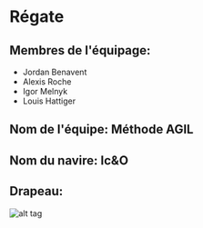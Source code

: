 # Régate

## Membres de l'équipage:
* Jordan Benavent
* Alexis Roche
* Igor Melnyk
* Louis Hattiger

## Nom de l'équipe: Méthode AGIL

## Nom du navire: Ic&O

## Drapeau:
![alt tag](https://cdn.discordapp.com/attachments/932919798113902623/933666136866848778/fond.png)

